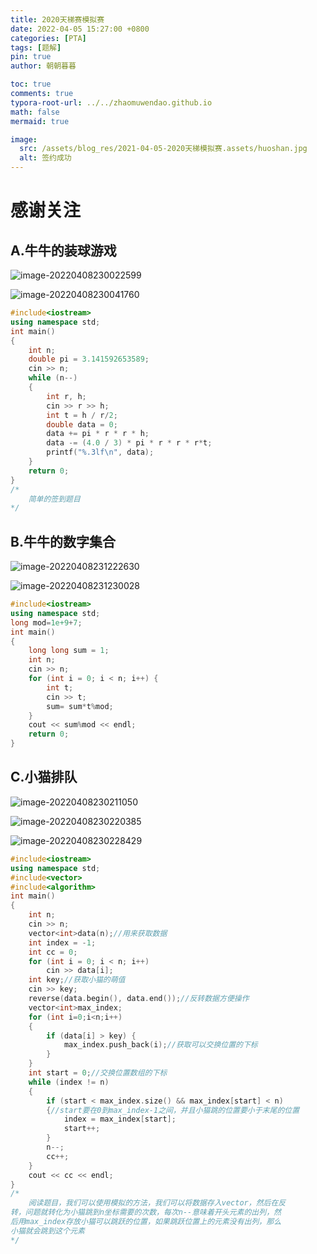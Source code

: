 ```yaml
---
title: 2020天梯赛模拟赛
date: 2022-04-05 15:27:00 +0800
categories: [PTA]
tags: [题解]
pin: true
author: 朝朝暮暮

toc: true
comments: true
typora-root-url: ../../zhaomuwendao.github.io
math: false
mermaid: true

image:
  src: /assets/blog_res/2021-04-05-2020天梯模拟赛.assets/huoshan.jpg
  alt: 签约成功
---
```




# 感谢关注



## A.牛牛的装球游戏

![image-20220408230022599](/assets/blog_res/2021-04-08-牛客小白月赛47.assets/image-20220408230022599.png)

![image-20220408230041760](/assets/blog_res/2021-04-08-牛客小白月赛47.assets/image-20220408230041760.png)

```c++
#include<iostream>
using namespace std;
int main()
{
	int n;
	double pi = 3.141592653589;
	cin >> n;
	while (n--)
	{
		int r, h;
		cin >> r >> h;
		int t = h / r/2;
		double data = 0;
		data += pi * r * r * h;
		data -= (4.0 / 3) * pi * r * r * r*t;
		printf("%.3lf\n", data);
	}
	return 0;
}
/*
	简单的签到题目
*/
```

## B.牛牛的数字集合

![image-20220408231222630](/assets/blog_res/2021-04-08-牛客小白月赛47.assets/image-20220408231222630.png)

![image-20220408231230028](/assets/blog_res/2021-04-08-牛客小白月赛47.assets/image-20220408231230028.png)

```c++
#include<iostream>
using namespace std;
long mod=1e+9+7;
int main()
{
	long long sum = 1;
	int n;
	cin >> n;
	for (int i = 0; i < n; i++) {
		int t;
		cin >> t;
		sum= sum*t%mod;
	}
	cout << sum%mod << endl;
	return 0;
}
```

## C.小猫排队

![image-20220408230211050](/assets/blog_res/2021-04-08-牛客小白月赛47.assets/image-20220408230211050.png)

![image-20220408230220385](/assets/blog_res/2021-04-08-牛客小白月赛47.assets/image-20220408230220385.png)

![image-20220408230228429](/assets/blog_res/2021-04-08-牛客小白月赛47.assets/image-20220408230228429.png)

```c++
#include<iostream>
using namespace std;
#include<vector>
#include<algorithm>
int main()
{
	int n;
	cin >> n;
	vector<int>data(n);//用来获取数据
	int index = -1;
	int cc = 0;
	for (int i = 0; i < n; i++)
		cin >> data[i];
	int key;//获取小猫的萌值
	cin >> key;
	reverse(data.begin(), data.end());//反转数据方便操作
	vector<int>max_index;
	for (int i=0;i<n;i++)
	{
		if (data[i] > key) {
			max_index.push_back(i);//获取可以交换位置的下标
		}
	}
	int start = 0;//交换位置数组的下标
	while (index != n)
	{
		if (start < max_index.size() && max_index[start] < n)
		{//start要在0到max_index-1之间，并且小猫跳的位置要小于末尾的位置
			index = max_index[start];
			start++;
		}
		n--;
		cc++;
	}
	cout << cc << endl;
}
/*
	阅读题目，我们可以使用模拟的方法，我们可以将数据存入vector，然后在反
转，问题就转化为小猫跳到n坐标需要的次数，每次n--意味着开头元素的出列，然
后用max_index存放小猫可以跳跃的位置，如果跳跃位置上的元素没有出列，那么
小猫就会跳到这个元素
*/
```


